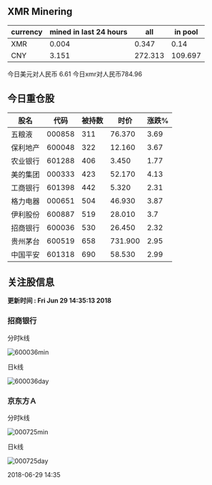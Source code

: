 ## XMR Minering

|currency|mined in last 24 hours|all|in pool|
|---|---|---|---|
|XMR|0.004|0.347|0.14|
|CNY|3.151|272.313|109.697|

今日美元对人民币 6.61	今日xmr对人民币784.96


## 今日重仓股 

|股名|代码|被持数|时价|涨跌%|
|---|---|---|---|---|
|五粮液|000858|311|76.370|3.69|
|保利地产|600048|322|12.160|3.67|
|农业银行|601288|406|3.450|1.77|
|美的集团|000333|423|52.170|4.13|
|工商银行|601398|442|5.320|2.31|
|格力电器|000651|504|46.930|3.87|
|伊利股份|600887|519|28.010|3.7|
|招商银行|600036|530|26.450|2.32|
|贵州茅台|600519|658|731.900|2.95|
|中国平安|601318|690|58.530|2.99|

## 关注股信息
**更新时间 : Fri Jun 29 14:35:13 2018**
### 招商银行 
分时k线

![600036min](http://image.sinajs.cn/newchart/min/n/sh600036.gif)

日k线

![600036day](http://image.sinajs.cn/newchart/daily/n/sh600036.gif)

### 京东方Ａ 
分时k线

![000725min](http://image.sinajs.cn/newchart/min/n/sz000725.gif)

日k线

![000725day](http://image.sinajs.cn/newchart/daily/n/sz000725.gif)

2018-06-29 14:35